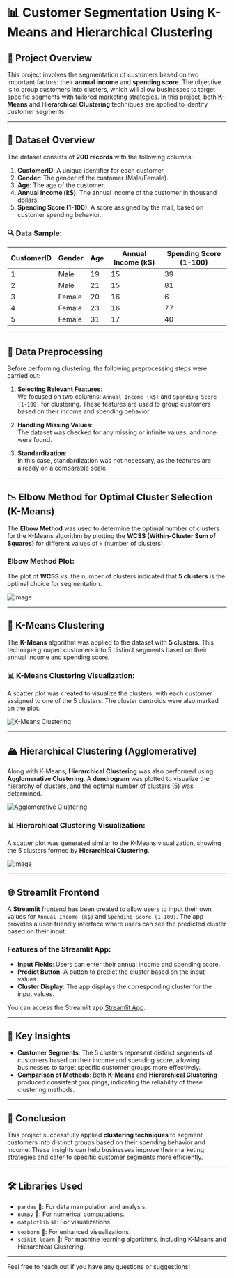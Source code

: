 # 📊 Customer Segmentation Using K-Means and Hierarchical Clustering

## 📝 Project Overview
This project involves the segmentation of customers based on two important factors: their **annual income** and **spending score**. The objective is to group customers into clusters, which will allow businesses to target specific segments with tailored marketing strategies. In this project, both **K-Means** and **Hierarchical Clustering** techniques are applied to identify customer segments.

---

## 📂 Dataset Overview
The dataset consists of **200 records** with the following columns:

1. **CustomerID**: A unique identifier for each customer.
2. **Gender**: The gender of the customer (Male/Female).
3. **Age**: The age of the customer.
4. **Annual Income (k$)**: The annual income of the customer in thousand dollars.
5. **Spending Score (1-100)**: A score assigned by the mall, based on customer spending behavior.

### 🔍 Data Sample:
| CustomerID | Gender | Age | Annual Income (k$) | Spending Score (1-100) |
|------------|--------|-----|--------------------|------------------------|
| 1          | Male   | 19  | 15                 | 39                     |
| 2          | Male   | 21  | 15                 | 81                     |
| 3          | Female | 20  | 16                 | 6                      |
| 4          | Female | 23  | 16                 | 77                     |
| 5          | Female | 31  | 17                 | 40                     |

---

## 🔧 Data Preprocessing
Before performing clustering, the following preprocessing steps were carried out:

1. **Selecting Relevant Features**:  
   We focused on two columns: `Annual Income (k$)` and `Spending Score (1-100)` for clustering. These features are used to group customers based on their income and spending behavior.

2. **Handling Missing Values**:  
   The dataset was checked for any missing or infinite values, and none were found.

3. **Standardization**:  
   In this case, standardization was not necessary, as the features are already on a comparable scale.

---

## 📉 Elbow Method for Optimal Cluster Selection (K-Means)
The **Elbow Method** was used to determine the optimal number of clusters for the K-Means algorithm by plotting the **WCSS (Within-Cluster Sum of Squares)** for different values of `k` (number of clusters).

### Elbow Method Plot:
The plot of **WCSS** vs. the number of clusters indicated that **5 clusters** is the optimal choice for segmentation.

![image](https://github.com/user-attachments/assets/15ef014b-cdda-4c2b-9bba-6f5e7c80fe37)

---

## 🔵 K-Means Clustering
The **K-Means** algorithm was applied to the dataset with **5 clusters**. This technique grouped customers into 5 distinct segments based on their annual income and spending score.

### 📊 K-Means Clustering Visualization:
A scatter plot was created to visualize the clusters, with each customer assigned to one of the 5 clusters. The cluster centroids were also marked on the plot.

![K-Means Clustering](https://github.com/user-attachments/assets/5a3e9d7b-348f-4cbe-9230-2f99cb028c17)

---

## 🏔️ Hierarchical Clustering (Agglomerative)
Along with K-Means, **Hierarchical Clustering** was also performed using **Agglomerative Clustering**. A **dendrogram** was plotted to visualize the hierarchy of clusters, and the optimal number of clusters (5) was determined.

![Agglomerative Clustering](https://github.com/user-attachments/assets/c52df549-1e1f-4f79-ae0a-4ff5ba878937)


### 📊 Hierarchical Clustering Visualization:
A scatter plot was generated similar to the K-Means visualization, showing the 5 clusters formed by **Hierarchical Clustering**.

![image](https://github.com/user-attachments/assets/f42c9526-74e5-4e6a-afe1-9ccdce97684d)

---

## 🌐 Streamlit Frontend
A **Streamlit** frontend has been created to allow users to input their own values for `Annual Income (k$)` and `Spending Score (1-100)`. The app provides a user-friendly interface where users can see the predicted cluster based on their input.

### Features of the Streamlit App:
- **Input Fields**: Users can enter their annual income and spending score.
- **Predict Button**: A button to predict the cluster based on the input values.
- **Cluster Display**: The app displays the corresponding cluster for the input values.

You can access the Streamlit app [Streamlit App](https://customer-segmentation-using-k-means-clustering.streamlit.app/).

---

## 🔑 Key Insights
- **Customer Segments**: The 5 clusters represent distinct segments of customers based on their income and spending score, allowing businesses to target specific customer groups more effectively.
- **Comparison of Methods**: Both **K-Means** and **Hierarchical Clustering** produced consistent groupings, indicating the reliability of these clustering methods.

---

## 🎯 Conclusion
This project successfully applied **clustering techniques** to segment customers into distinct groups based on their spending behavior and income. These insights can help businesses improve their marketing strategies and cater to specific customer segments more efficiently.

---

## 🛠️ Libraries Used
- `pandas` 🐼: For data manipulation and analysis.
- `numpy` 🔢: For numerical computations.
- `matplotlib` 📊: For visualizations.
- `seaborn` 🌊: For enhanced visualizations.
- `scikit-learn` 🤖: For machine learning algorithms, including K-Means and Hierarchical Clustering.

---

Feel free to reach out if you have any questions or suggestions!

